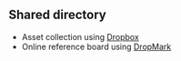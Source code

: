 Shared directory
----------------

- Asset collection using [Dropbox](http://db.tt/IpYXKK4)
- Online reference board using [DropMark](http://www.dropmark.com)
